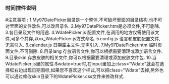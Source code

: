 ﻿### 时间控件说明

#注意事项 :
1.My97DatePicker目录是一个整体,不可破坏里面的目录结构,也不可对里面的文件改名,可以改目录名.
2.My97DatePicker.htm是必须文件,不可删除.
3.各目录及文件的用途.
4.WdatePicker.js 配置文件,在调用的地方仅需使用该文件,可多个共存,以xx_WdatePicker.js方式命名.
5.config.js 语言和皮肤配置文件,无需引入.
6.calendar.js 日期库主文件,无需引入.
7.My97DatePicker.htm 临时页面文件,不可删除.
8.目录lang 存放语言文件,你可以根据需要清理或添加语言文件.
9.目录skin 存放皮肤的相关文件,你可以根据需要清理或添加皮肤文件包.
10.当WdatePicker.js里的属性:$wdate=true时,在input里加上class="Wdate"就会在选择框右边出现日期图标,如果您不喜欢这个样式,可以把class="Wdate"去掉,另外也可以通过修改skin目录下的WdatePicker.css文件来修改样式.
